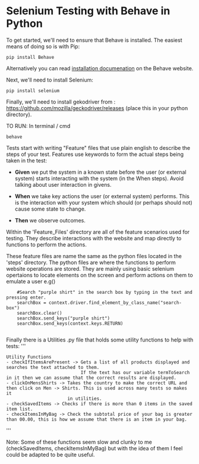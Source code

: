 # Selenium Testing with Behave in Python


To get started, we'll need to ensure that Behave is installed. The easiest means of doing so is with Pip:

```
pip install Behave
```

Alternatively you can read [installation documenation](http://pythonhosted.org/behave/install.html) on the Behave website. 


Next, we'll need to install Selenium:

```
pip install selenium
```

Finally, we'll need to install gekodriver from :
https://github.com/mozilla/geckodriver/releases
 (place this in your python directory).

TO RUN:
In terminal / cmd
```
behave
```




Tests start with writing "Feature" files that use plain english to describe the steps of your test. Features use keywords to form the actual steps being taken in the test:

* **Given** we put the system in a known state before the user (or external system) starts interacting with the system (in the When steps). Avoid talking about user interaction in givens.

* **When** we take key actions the user (or external system) performs. This is the interaction with your system which should (or perhaps should not) cause some state to change.

* **Then** we observe outcomes.

Within the 'Feature_Files' directory are all of the feature scenarios used for testing. They describe interactions with the website and map directly to functions to perform the actions.

These feature files are name the same as the python files located in the 'steps' directory. The python files are where the functions to perform website operations are stored. They are mainly using basic selenium opertaions to locate elements on the screen and perform actions on them to emulate a user e.g()
```
    #Search "purple shirt" in the search box by typing in the text and pressing enter. 
    searchBox = context.driver.find_element_by_class_name("search-box")
    searchBox.clear()
    searchBox.send_keys("purple shirt")
    searchBox.send_keys(context.keys.RETURN)
    
```

Finally there is a Utilities .py file that holds some utility functions to help with tests:
'''

    Utility Functions
    - checkIfItemsArePresent -> Gets a list of all products displayed and searches the text attached to them.
                                If the text has our variable termToSearch in it then we can assume that the correct results are displayed.
    - clickOnMensShirts -> Takes the country to make the correct URL and then click on Men -> Shirts. This is used across many tests so makes it
                           in utilities.
    - checkSavedItems -> Checks if there is more than 0 items in the saved item list.
    - checkItemsInMyBag -> Check the subtotal price of your bag is greater than 00.00, this is how we assume that there is an item in your bag.


'''

Note: Some of these functions seem slow and clunky to me (checkSavedItems, checkItemsInMyBag) but with the idea of them I feel could be adapted to be quite useful.
